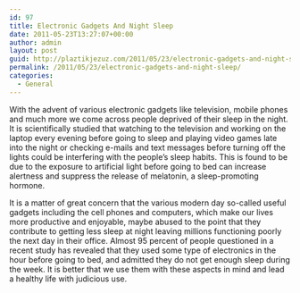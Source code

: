 ```yaml
---
id: 97
title: Electronic Gadgets And Night Sleep
date: 2011-05-23T13:27:07+00:00
author: admin
layout: post
guid: http://plaztikjezuz.com/2011/05/23/electronic-gadgets-and-night-sleep/
permalink: /2011/05/23/electronic-gadgets-and-night-sleep/
categories:
  - General
---
```

With the advent of various electronic gadgets like television, mobile phones and much more we come across people deprived of their sleep in the night. It is scientifically studied that watching to the television and working on the laptop every evening before going to sleep and playing video games late into the night or checking e-mails and text messages before turning off the lights could be interfering with the people&#8217;s sleep habits. This is found to be due to the exposure to artificial light before going to bed can increase alertness and suppress the release of melatonin, a sleep-promoting hormone.

It is a matter of great concern that the various modern day so-called useful gadgets including the cell phones and computers, which make our lives more productive and enjoyable, maybe abused to the point that they contribute to getting less sleep at night leaving millions functioning poorly the next day in their office. Almost 95 percent of people questioned in a recent study has revealed that they used some type of electronics in the hour before going to bed, and admitted they do not get enough sleep during the week. It is better that we use them with these aspects in mind and lead a healthy life with judicious use.